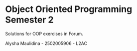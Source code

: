 # Object Oriented Programming Semester 2
Solutions for OOP exercises in Forum. 

Alysha Maulidina - 2502005906 - L2AC 
